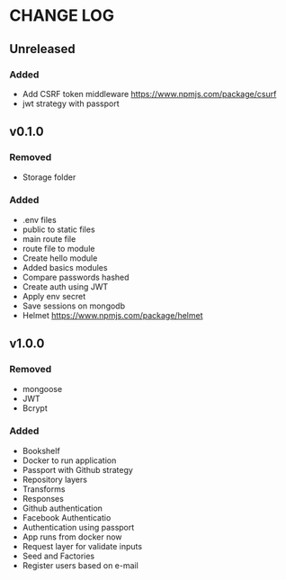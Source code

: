 # CHANGE LOG

## Unreleased
### Added
- Add CSRF token middleware https://www.npmjs.com/package/csurf
- jwt strategy with passport

## v0.1.0
### Removed
- Storage folder

### Added
- .env files
- public to static files
- main route file
- route file to module
- Create hello module
- Added basics modules
- Compare passwords hashed
- Create auth using JWT
- Apply env secret
- Save sessions on mongodb
- Helmet https://www.npmjs.com/package/helmet

## v1.0.0
### Removed
- mongoose
- JWT
- Bcrypt

### Added
- Bookshelf
- Docker to run application
- Passport with Github strategy
- Repository layers
- Transforms
- Responses
- Github authentication
- Facebook Authenticatio
- Authentication using passport
- App runs from docker now
- Request layer for validate inputs
- Seed and Factories
- Register users based on e-mail
